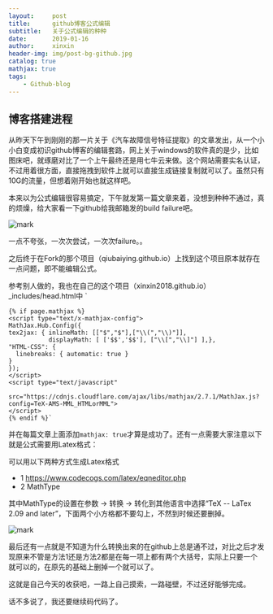 ```yaml
---
layout:     post                    
title:      github博客公式编辑               
subtitle:   关于公式编辑的种种 
date:       2019-01-16             
author:     xinxin                     
header-img: img/post-bg-github.jpg    
catalog: true                      
mathjax: true
tags:                              
    - Github-blog
---
```

## 博客搭建进程
从昨天下午到刚刚的那一片关于《汽车故障信号特征提取》的文章发出，从一个小小白变成初识github博客的编辑套路，网上关于windows的软件真的是少，比如图床吧，就琢磨对比了一个上午最终还是用七牛云来做。这个网站需要实名认证，不过用着很方面，直接拖拽到软件上就可以直接生成链接复制就可以了。虽然只有10G的流量，但想着刚开始也就这样吧。

本来以为公式编辑很容易搞定，下午就发第一篇文章来着，没想到种种不通过，真的烦燥，给大家看一下github给我邮箱发的build failure吧。

![mark](http://plem471rn.bkt.clouddn.com/blog/20190116/T1W8M7CEl81O.jpg?imageslim)

一点不夸张，一次次尝试，一次次failure。。

之后终于在Fork的那个项目（qiubaiying.github.io）上找到这个项目原本就存在一点问题，即不能编辑公式。

参考别人做的，我也在自己的这个项目（xinxin2018.github.io）_includes/head.html中
`
<script></script>
    {% if page.mathjax %}
    <script type="text/x-mathjax-config">
    MathJax.Hub.Config({
    tex2jax: { inlineMath: [["$","$"],["\\(","\\)"]],
               displayMath: [ ['$$','$$'], ["\\[","\\]"] ],},
    "HTML-CSS": {
      linebreaks: { automatic: true }
    }
    });
    </script>
    <script type="text/javascript"
        src="https://cdnjs.cloudflare.com/ajax/libs/mathjax/2.7.1/MathJax.js?config=TeX-AMS-MML_HTMLorMML">
    </script>
    {% endif %}`


并在每篇文章上面添加`mathjax: true`才算是成功了。还有一点需要大家注意以下就是公式需要用Latex格式：

可以用以下两种方式生成Latex格式

* 1 https://www.codecogs.com/latex/eqneditor.php
* 2 MathType

其中MathType的设置在参数 -> 转换 -> 转化到其他语言中选择“TeX -- LaTex 2.09 and later”，下面两个小方格都不要勾上，不然到时候还要删掉。

![mark](http://plem471rn.bkt.clouddn.com/blog/20190116/tCJVG7AVJeRx.jpg?imageslim)

最后还有一点就是不知道为什么转换出来的在github上总是通不过，对比之后才发现原来不管是方法1还是方法2都是在每一项上都有两个大括号，实际上只要一个就可以的，在原先的基础上删掉一个就可以了。

这就是自己今天的收获吧，一路上自己摸索，一路碰壁，不过还好能够完成。

话不多说了，我还要继续码代码了。


